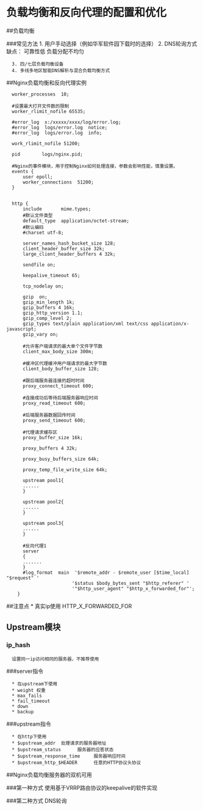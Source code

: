 负载均衡和反向代理的配置和优化
==============================

##负载均衡

###常见方法
      1. 用户手动选择（例如华军软件园下载时的选择）
      2. DNS轮询方式
            缺点：
                  可靠性低
                  负载分配不均匀
                  
      3. 四/七层负载均衡设备
      4. 多线多地区智能DNS解析与混合负载均衡方式

##Nginx负载均衡和反向代理实例

      worker_processes  10;
      
      #设置最大打开文件数的限制
      worker_rlimit_nofile 65535;
      
      #error_log  x:/xxxxx/xxxx/log/error.log;
      #error_log  logs/error.log  notice;
      #error_log  logs/error.log  info;
      
      work_rlimit_nofile 51200;
      
      pid        logs/nginx.pid;
      
      #Nginx的事件模块，用于控制Nginx如何处理连接，参数会影响性能，慎重设置。
      events {
          user epoll;
          worker_connections  51200;
      }
      

      http {
          include       mime.types;
          #默认文件类型
          default_type  application/octet-stream;
          #默认编码
          #charset utf-8; 
          
          server_names_hash_bucket_size 128;
          client_header_buffer_size 32k;
          large_client_header_buffers 4 32k;
          
          sendfile on;
          
          keepalive_timeout 65;
          
          tcp_nodelay on;
          
          gzip  on;
          gzip_min_length 1k;
          gzip_buffers 4 16k;
          gzip_http_version 1.1;
          gzip_comp_level 2;
          gzip_types text/plain application/xml text/css application/x-javascript;
          gzip_vary on;
          
          #允许客户端请求的最大单个文件字节数
          client_max_body_size 300m;
          
          #缓冲区代理缓冲用户端请求的最大字节数
          client_body_buffer_size 128;
          
          #跟后端服务器连接的超时时间
          proxy_connect_timeout 600;
          
          #连接成功后等待后端服务器响应时间
          proxy_read_timeout 600;
          
          #后端服务器数据回传时间
          proxy_send_timeout 600;
          
          #代理请求缓存区
          proxy_buffer_size 16k;
          
          proxy_buffers 4 32k;
          
          proxy_busy_buffers_size 64k;
          
          proxy_temp_file_write_size 64k;
          
          upstream pool1{
          ......
          }
          
          upstream pool2{
          ......
          }
          
          upstream pool3{
          ......
          }
          
          #反向代理1
          server
          {
          .......
          }
          #log_format  main  '$remote_addr - $remote_user [$time_local] "$request" '
                            '$status $body_bytes_sent "$http_referer" '
                            '"$http_user_agent" "$http_x_forwarded_for"';
        }

##注意点
      * 真实ip使用 HTTP_X_FORWARDED_FOR

## Upstream模块

### ip_hash

      设置同一ip访问相同的服务器，不推荐使用
      
###server指令

      * 在upstream下使用
      * weight 权重
      * max_fails
      * fail_timeout
      * down
      * backup
      
###upstream指令

      * 在http下使用
      * $upstream_addr  处理请求的服务器地址
      * $upstream_status      服务器的应答状态
      * $upstream_response_time     服务器响应时间
      * $upstream_http_$HEADER      任意的HTTP协议头协议

##Nginx负载均衡服务器的双机可用

###第一种方式
      使用基于VRRP路由协议的keepalive的软件实现

###第二种方式
      DNS轮询
